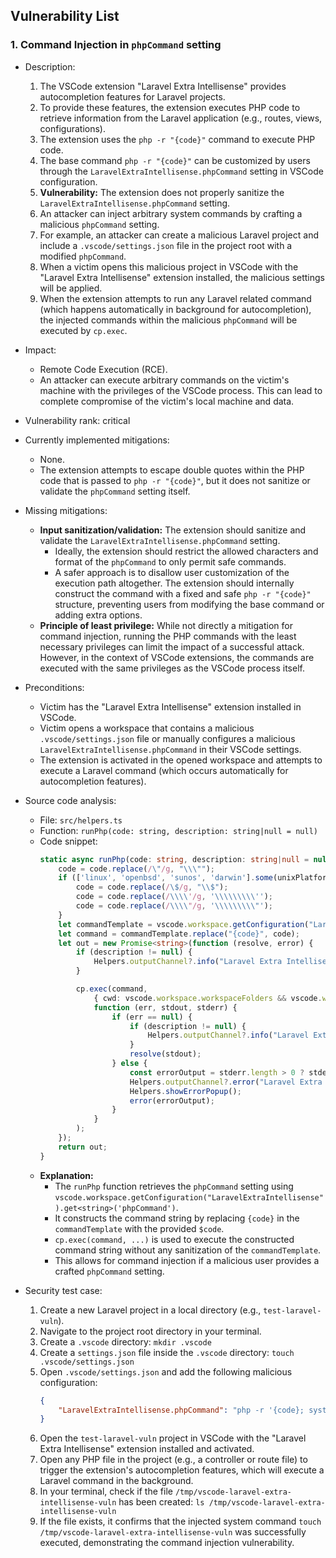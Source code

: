 ## Vulnerability List

### 1. Command Injection in `phpCommand` setting

- Description:
    1. The VSCode extension "Laravel Extra Intellisense" provides autocompletion features for Laravel projects.
    2. To provide these features, the extension executes PHP code to retrieve information from the Laravel application (e.g., routes, views, configurations).
    3. The extension uses the `php -r "{code}"` command to execute PHP code.
    4. The base command `php -r "{code}"` can be customized by users through the `LaravelExtraIntellisense.phpCommand` setting in VSCode configuration.
    5. **Vulnerability:** The extension does not properly sanitize the `LaravelExtraIntellisense.phpCommand` setting.
    6. An attacker can inject arbitrary system commands by crafting a malicious `phpCommand` setting.
    7. For example, an attacker can create a malicious Laravel project and include a `.vscode/settings.json` file in the project root with a modified `phpCommand`.
    8. When a victim opens this malicious project in VSCode with the "Laravel Extra Intellisense" extension installed, the malicious settings will be applied.
    9. When the extension attempts to run any Laravel related command (which happens automatically in background for autocompletion), the injected commands within the malicious `phpCommand` will be executed by `cp.exec`.

- Impact:
    - Remote Code Execution (RCE).
    - An attacker can execute arbitrary commands on the victim's machine with the privileges of the VSCode process. This can lead to complete compromise of the victim's local machine and data.

- Vulnerability rank: critical

- Currently implemented mitigations:
    - None.
    - The extension attempts to escape double quotes within the PHP code that is passed to `php -r "{code}"`, but it does not sanitize or validate the `phpCommand` setting itself.

- Missing mitigations:
    - **Input sanitization/validation:** The extension should sanitize and validate the `LaravelExtraIntellisense.phpCommand` setting.
        - Ideally, the extension should restrict the allowed characters and format of the `phpCommand` to only permit safe commands.
        - A safer approach is to disallow user customization of the execution path altogether. The extension should internally construct the command with a fixed and safe `php -r "{code}"` structure, preventing users from modifying the base command or adding extra options.
    - **Principle of least privilege:** While not directly a mitigation for command injection, running the PHP commands with the least necessary privileges can limit the impact of a successful attack. However, in the context of VSCode extensions, the commands are executed with the same privileges as the VSCode process itself.

- Preconditions:
    - Victim has the "Laravel Extra Intellisense" extension installed in VSCode.
    - Victim opens a workspace that contains a malicious `.vscode/settings.json` file or manually configures a malicious `LaravelExtraIntellisense.phpCommand` in their VSCode settings.
    - The extension is activated in the opened workspace and attempts to execute a Laravel command (which occurs automatically for autocompletion features).

- Source code analysis:
    - File: `src/helpers.ts`
    - Function: `runPhp(code: string, description: string|null = null)`
    - Code snippet:
      ```typescript
      static async runPhp(code: string, description: string|null = null) : Promise<string> {
          code = code.replace(/\"/g, "\\\"");
          if (['linux', 'openbsd', 'sunos', 'darwin'].some(unixPlatforms => os.platform().includes(unixPlatforms))) {
              code = code.replace(/\$/g, "\\$");
              code = code.replace(/\\\\'/g, '\\\\\\\\\'');
              code = code.replace(/\\\\"/g, '\\\\\\\\\"');
          }
          let commandTemplate = vscode.workspace.getConfiguration("LaravelExtraIntellisense").get<string>('phpCommand') ?? "php -r \"{code}\"";
          let command = commandTemplate.replace("{code}", code);
          let out = new Promise<string>(function (resolve, error) {
              if (description != null) {
                  Helpers.outputChannel?.info("Laravel Extra Intellisense command started: " + description);
              }

              cp.exec(command,
                  { cwd: vscode.workspace.workspaceFolders && vscode.workspace.workspaceFolders.length > 0 ? vscode.workspace.workspaceFolders[0].uri.fsPath : undefined },
                  function (err, stdout, stderr) {
                      if (err == null) {
                          if (description != null) {
                              Helpers.outputChannel?.info("Laravel Extra Intellisense Resolved: " + description);
                          }
                          resolve(stdout);
                      } else {
                          const errorOutput = stderr.length > 0 ? stderr : stdout;
                          Helpers.outputChannel?.error("Laravel Extra Intellisense Error:\n " + (description ?? '') + '\n\n' + errorOutput);
                          Helpers.showErrorPopup();
                          error(errorOutput);
                      }
                  }
              );
          });
          return out;
      }
      ```
    - **Explanation:**
        - The `runPhp` function retrieves the `phpCommand` setting using `vscode.workspace.getConfiguration("LaravelExtraIntellisense").get<string>('phpCommand')`.
        - It constructs the command string by replacing `{code}` in the `commandTemplate` with the provided `$code`.
        - `cp.exec(command, ...)` is used to execute the constructed command string without any sanitization of the `commandTemplate`.
        - This allows for command injection if a malicious user provides a crafted `phpCommand` setting.

- Security test case:
    1. Create a new Laravel project in a local directory (e.g., `test-laravel-vuln`).
    2. Navigate to the project root directory in your terminal.
    3. Create a `.vscode` directory: `mkdir .vscode`
    4. Create a `settings.json` file inside the `.vscode` directory: `touch .vscode/settings.json`
    5. Open `.vscode/settings.json` and add the following malicious configuration:
       ```json
       {
           "LaravelExtraIntellisense.phpCommand": "php -r '{code}; system(\"touch /tmp/vscode-laravel-extra-intellisense-vuln\")'"
       }
       ```
    6. Open the `test-laravel-vuln` project in VSCode with the "Laravel Extra Intellisense" extension installed and activated.
    7. Open any PHP file in the project (e.g., a controller or route file) to trigger the extension's autocompletion features, which will execute a Laravel command in the background.
    8. In your terminal, check if the file `/tmp/vscode-laravel-extra-intellisense-vuln` has been created: `ls /tmp/vscode-laravel-extra-intellisense-vuln`
    9. If the file exists, it confirms that the injected system command `touch /tmp/vscode-laravel-extra-intellisense-vuln` was successfully executed, demonstrating the command injection vulnerability.
